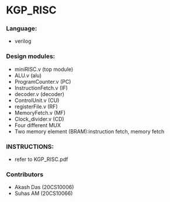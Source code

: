 # KGP_RISC

### Language:

-   verilog

### Design modules:

-   miniRISC.v (top module)
-   ALU.v (alu)
-   ProgramCounter.v (PC)
-   InstructionFetch.v (IF)
-   decoder.v (decoder)
-   ControlUnit.v (CU)
-   registerFile.v (RF)
-   MemoryFetch.v (MF)
-   Clock_divider.v (CD)
-   Four different MUX
-   Two memory element (BRAM):instruction fetch, memory fetch

### INSTRUCTIONS:

-   refer to KGP_RISC.pdf

### Contributors

-   Akash Das (20CS10006)
-   Suhas AM (20CS10066)
